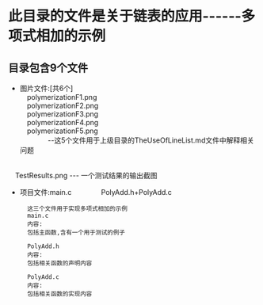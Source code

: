 此目录的文件是关于链表的应用------多项式相加的示例
===========================
目录包含9个文件
------------------------
* 图片文件:[共6个]<br>
&emsp;polymerizationF1.png<br>
&emsp;polymerizationF2.png<br>
&emsp;polymerizationF3.png<br>
&emsp;polymerizationF4.png<br>
&emsp;polymerizationF5.png<br>
&emsp;&emsp;&emsp;&emsp;--这5个文件用于上级目录的TheUseOfLineList.md文件中解释相关问题<br>
<br>
&emsp;TestResults.png --- 一个测试结果的输出截图<br>

* 项目文件:main.c
　　　　PolyAdd.h+PolyAdd.c

        这三个文件用于实现多项式相加的示例
        main.c
        内容:
        包括主函数,含有一个用于测试的例子

        PolyAdd.h
        内容:
        包括相关函数的声明内容

        PolyAdd.c
        内容:
        包括相关函数的实现内容